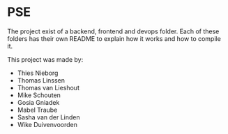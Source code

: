 # PSE
The project exist of a backend, frontend and devops folder.
Each of these folders has their own README to explain how it works and how to compile it.

This project was made by:
- Thies Nieborg
- Thomas Linssen
- Thomas van Lieshout
- Mike Schouten
- Gosia Gniadek
- Mabel Traube
- Sasha van der Linden
- Wike Duivenvoorden

